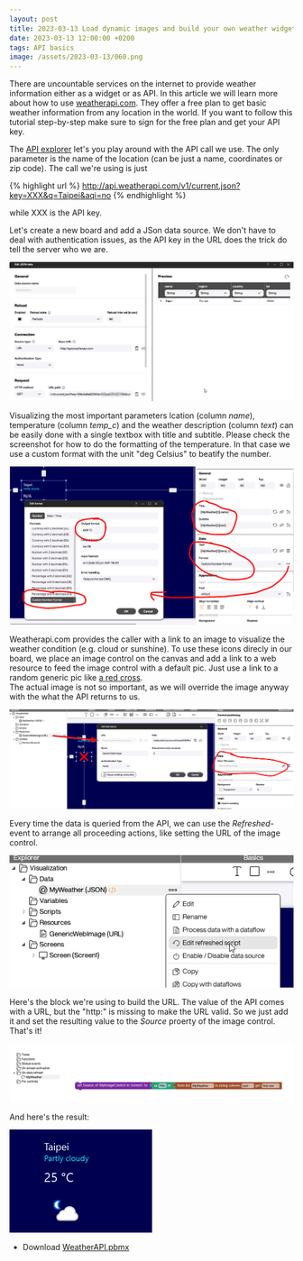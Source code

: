 ```yaml
---
layout: post
title: 2023-03-13 Load dynamic images and build your own weather widget with weatherapi.com
date: 2023-03-13 12:00:00 +0200
tags: API basics
image: /assets/2023-03-13/060.png
---
```

There are uncountable services on the internet to provide weather information either as a widget or as API. In this article we will learn more about how to use [weatherapi.com](http://weatherapi.com). They offer a free plan to get basic weather information from any location in the world. If you want to follow this tutorial step-by-step make sure to sign for the free plan and get your API key.

The [API explorer](https://www.weatherapi.com/api-explorer.aspx) let's you play around with the API call we use. The only parameter is the name of the location (can be just a name, coordinates or zip code). The call we're using is just

{% highlight url %}
http://api.weatherapi.com/v1/current.json?key=XXX&q=Taipei&aqi=no
{% endhighlight %}

while XXX is the API key.

Let's create a new board and add a JSon data source. We don't have to deal with authentication issues, as the API key in the URL does the trick do tell the server who we are.

![image](/assets/2023-03-13/010.png)

Visualizing the most important parameters lcation (column _name_), temperature (column _temp_c_) and the weather description (column _text_) can be easily done with a single textbox with title and subtitle. Please check the screenshot for how to do the formatting of the temperature. In that case we use a custom format with the unit "deg Celsius" to beatify the number.

![image](/assets/2023-03-13/020.png)

Weatherapi.com provides the caller with a link to an image to visualize the weather condition (e.g. cloud or sunshine). To use these icons direcly in our board, we place an image control on the canvas and add a link to a web resource to feed the image control with a default pic. Just use a link to a random generic pic like [a red cross](https://upload.wikimedia.org/wikipedia/commons/thumb/5/5f/Red_X.svg/100px-Red_X.svg.png).  
The actual image is not so important, as we will override the image anyway with the what the API returns to us. 

![image](/assets/2023-03-13/030.png)

Every time the data is queried from the API, we can use the _Refreshed_-event to arrange all proceeding actions, like setting the URL of the image control. 

![image](/assets/2023-03-13/040.png)

Here's the block we're using to build the URL. The value of the API comes with a URL, but the "http:" is missing to make the URL valid. So we just add it and set the resulting value to the _Source_ proerty of the image control. That's it!

![image](/assets/2023-03-13/050.png)

And here's the result:

![image](/assets/2023-03-13/060.png)

* Download [WeatherAPI.pbmx](/assets/2023-03-13/WeatherAPI.pbmx)


